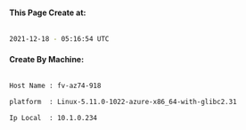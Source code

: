 
   
#### This Page Create at:

```bash

2021-12-18 - 05:16:54 UTC

```

#### Create By Machine:

```bash

Host Name : fv-az74-918

platform  : Linux-5.11.0-1022-azure-x86_64-with-glibc2.31

Ip Local  : 10.1.0.234

```

